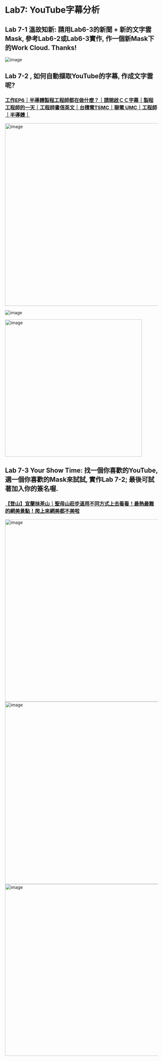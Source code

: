 # Lab7: YouTube字幕分析


## Lab 7-1 溫故知新: 請用Lab6-3的新聞 + 新的文字雲Mask, 參考Lab6-2或Lab6-3實作, 作一個新Mask下的Work Cloud. Thanks!

![image](https://user-images.githubusercontent.com/89304181/204137635-2f2f2d2e-307b-4cc0-91ef-a3fa35dfb423.png)


## Lab 7-2 , 如何自動擷取YouTube的字幕, 作成文字雲呢?

### [工作EP6｜半導體製程工程師都在做什麼？｜請開啟ＣＣ字幕｜製程工程師的一天｜工程師書信英文｜台積電TSMC｜聯電 UMC｜工程師｜半導體｜](https://www.youtube.com/watch?v=ZbSpWEdMnQQ)

<img width="600" alt="image" src="https://user-images.githubusercontent.com/89304181/204138608-d9fd6a15-4249-4d59-aef4-18f06bbd4a42.png">

![image](https://user-images.githubusercontent.com/89304181/204137652-0094487f-8615-456c-834c-36d92823d4b6.png)

<img width="451" alt="image" src="https://user-images.githubusercontent.com/89304181/204138390-86a751bc-3021-4776-a2a9-e0e09adad3da.png">



## Lab 7-3 Your Show Time: 找一個你喜歡的YouTube, 選一個你喜歡的Mask來試試, 實作Lab 7-2; 最後可試著加入你的簽名喔.

### [【登山】宜蘭抹茶山｜聖母山莊步道用不同方式上去看看！最熱最難的網美景點！爬上來網美都不美啦](https://www.youtube.com/watch?v=NZIWIBFu_gQ)

<img width="600" alt="image" src="https://user-images.githubusercontent.com/89304181/204138530-fc1ca743-cfd0-4dcc-9c9d-1511703bed92.png">

<img width="600" alt="image" src="https://user-images.githubusercontent.com/89304181/204138121-fec949b6-5396-4f87-b6f2-4e93b32b2d26.png">

<img width="565" alt="image" src="https://user-images.githubusercontent.com/89304181/204138326-4b63cd05-f08e-4504-98d5-d16f6b3ab3a8.png">
